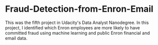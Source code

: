 # Fraud-Detection-from-Enron-Email

This was the fifth project in Udacity's Data Analyst Nanodegree. In this project, I identified which Enron employees are more likely to have committed fraud using machine learning and public Enron financial and email data.
